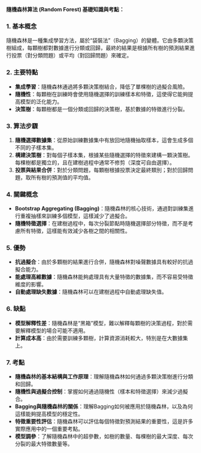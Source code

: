 **隨機森林算法 (Random Forest) 基礎知識與考點：**

### 1. **基本概念**

隨機森林是一種集成學習方法，屬於“袋裝法”（Bagging）的變體。它由多顆決策樹組成，每顆樹都對數據進行分類或回歸，最終的結果是根據所有樹的預測結果進行投票（對分類問題）或平均（對回歸問題）來確定。

### 2. **主要特點**

- **集成學習**：隨機森林通過將多顆決策樹結合，降低了單棵樹的過擬合風險。
- **隨機性**：每顆樹在訓練時會使用隨機選擇的訓練樣本和特徵，這使得它能夠提高模型的泛化能力。
- **決策樹**：每顆樹都是一個分類或回歸的決策樹，基於數據的特徵進行分裂。

### 3. **算法步驟**

1. **隨機選擇數據集**：從原始訓練數據集中有放回地隨機抽取樣本，這會生成多個不同的子樣本集。
2. **構建決策樹**：對每個子樣本集，根據某些隨機選擇的特徵來建構一顆決策樹。每棵樹都是獨立的，且在建樹過程中通常不修剪（深度可自由選擇）。
3. **投票與結果合併**：對於分類問題，每顆樹根據投票決定最終類別；對於回歸問題，取所有樹的預測值的平均值。

### 4. **關鍵概念**

- **Bootstrap Aggregating (Bagging)**：隨機森林的核心技術，通過對訓練集進行重複抽樣來訓練多個模型，這樣減少了過擬合。
- **隨機特徵選擇**：在建樹過程中，每次分裂節點時隨機選擇部分特徵，而不是考慮所有特徵，這樣能有效減少各樹之間的相關性。

### 5. **優勢**

- **抗過擬合**：由於多顆樹的結果進行合併，隨機森林對噪聲數據具有較好的抗過擬合能力。
- **能處理高維數據**：隨機森林能夠處理具有大量特徵的數據集，而不容易受特徵維度的影響。
- **自動處理缺失數據**：隨機森林可以在建樹過程中自動處理缺失值。

### 6. **缺點**

- **模型解釋性差**：隨機森林是“黑箱”模型，難以解釋每顆樹的決策過程，對於需要解釋模型的場合可能不適用。
- **計算成本高**：由於需要訓練多顆樹，計算資源消耗較大，特別是在大數據集上。

### 7. **考點**

- **隨機森林的基本結構與工作原理**：理解隨機森林如何通過多顆決策樹進行分類和回歸。
- **隨機性與過擬合控制**：掌握如何通過隨機性（樣本和特徵選擇）來減少過擬合。
- **Bagging與隨機森林的關係**：理解Bagging如何被應用於隨機森林，以及為何這樣能夠提高模型的穩定性。
- **特徵重要性評估**：隨機森林可以評估每個特徵對預測結果的重要性，這是許多實際應用中的一個重要考點。
- **模型調參**：了解隨機森林中的超參數，如樹的數量、每棵樹的最大深度、每次分裂的最大特徵數量等。